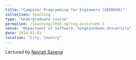 ```yaml
---
title: "Computer Programming for Engineers (GEDB030)"
collection: teaching
type: "Undergraduate course"
permalink: /teaching/2018-spring-assistant-3
venue: "Department of Software, Sungkyunkwan University"
date: 2018-01-01
location: "City, Country"
---
```


Lectured by [Navrati Saxena](http://lab.icc.skku.ac.kr/~navrati/people.html)